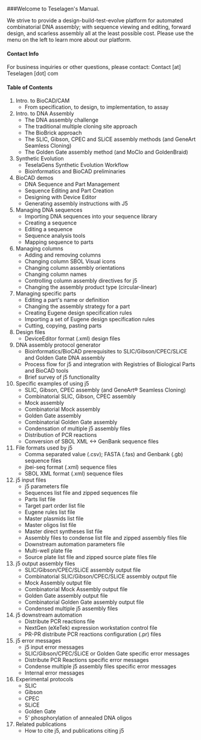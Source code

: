 ###Welcome to Teselagen's Manual. 

We strive to provide a design-build-test-evolve platform for automated combinatorial DNA assembly; with sequence viewing and editing, forward design, and scarless assembly all at the least possible cost. Please use the menu on the left to learn more about our platform. 

#### Contact Info

For business inquiries or other questions, please contact: Contact [at] Teselagen [dot] com

#### Table of Contents

1. Intro. to BioCAD/CAM
    * From specification, to design, to implementation, to assay
2. Intro. to DNA Assembly
    * The DNA assembly challenge
    * The traditional multiple cloning site approach
    * The BioBrick approach
    * The SLIC, Gibson, CPEC and SLiCE assembly methods (and GeneArt Seamless Cloning)
    * The Golden Gate assembly method (and MoClo and GoldenBraid)
3. Synthetic Evolution
    * TeselaGens Synthetic Evolution Workflow
    * Bioinformatics and BioCAD preliminaries
4. BioCAD demos
    * DNA Sequence and Part Management
    * Sequence Editing and Part Creation
    * Designing with Device Editor
    * Generating assembly instructions with J5
5. Managing DNA sequences
    * Importing DNA sequences into your sequence library
    * Creating a sequence
    * Editing a sequence
    * Sequence analysis tools
    * Mapping sequence to parts
6. Managing columns
    * Adding and removing columns
    * Changing column SBOL Visual icons
    * Changing column assembly orientations
    * Changing column names
    * Controlling column assembly directives for j5
    * Changing the assembly product type (circular-linear)
7. Managing specific parts
    * Editing a part's name or definition
    * Changing the assembly strategy for a part
    * Creating Eugene design specification rules
    * Importing a set of Eugene design specification rules
    * Cutting, copying, pasting parts
8. Design files
    * DeviceEditor format (.xml) design files
9. DNA assembly protocol generator
    * Bioinformatics/BioCAD prerequisites to SLIC/Gibson/CPEC/SLiCE and Golden Gate DNA assembly
    * Process flow for j5 and integration with Registries of Biological Parts and BioCAD tools
    * Brief survey of j5 functionality
10. Specific examples of using j5
    * SLIC, Gibson, CPEC assembly (and GeneArt® Seamless Cloning)
    * Combinatorial SLIC, Gibson, CPEC assembly
    * Mock assembly
    * Combinatorial Mock assembly
    * Golden Gate assembly
    * Combinatorial Golden Gate assembly
    * Condensation of multiple j5 assembly files
    * Distribution of PCR reactions
    * Conversion of SBOL XML &lt;-&gt; GenBank sequence files
11. File formats used by j5
    * Comma separated value (.csv); FASTA (.fas) and Genbank (.gb) sequence files
    * jbei-seq format (.xml) sequence files
    * SBOL XML format (.xml) sequence files
12. j5 input files
    * j5 parameters file
    * Sequences list file and zipped sequences file
    * Parts list file
    * Target part order list file
    * Eugene rules list file
    * Master plasmids list file
    * Master oligos list file
    * Master direct syntheses list file
    * Assembly files to condense list file and zipped assembly files file
    * Downstream automation parameters file
    * Multi-well plate file
    * Source plate list file and zipped source plate files file
13. j5 output assembly files
    * SLIC/Gibson/CPEC/SLiCE assembly output file
    * Combinatorial SLIC/Gibson/CPEC/SLiCE assembly output file
    * Mock Assembly output file
    * Combinatorial Mock Assembly output file
    * Golden Gate assembly output file
    * Combinatorial Golden Gate assembly output file
    * Condensed multiple j5 assembly files
14. j5 downstream automation
    * Distribute PCR reactions file
    * NextGen (eXeTek) expression workstation control file
    * PR-PR distribute PCR reactions configuration (.pr) files
15. j5 error messages
    * j5 input error messages
    * SLIC/Gibson/CPEC/SLiCE or Golden Gate specific error messages
    * Distribute PCR Reactions specific error messages
    * Condense multiple j5 assembly files specific error messages
    * Internal error messages
16. Experimental protocols
    * SLIC
    * Gibson
    * CPEC
    * SLiCE
    * Golden Gate
    * 5' phosphorylation of annealed DNA oligos
17. Related publications
    * How to cite j5, and publications citing j5
